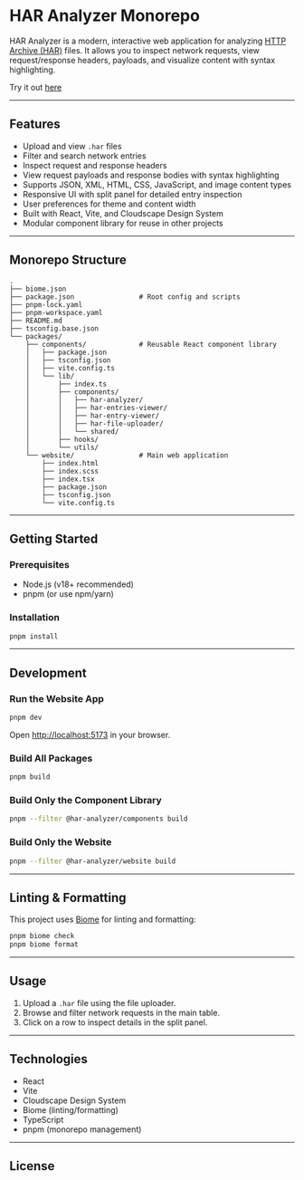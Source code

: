 # HAR Analyzer Monorepo

HAR Analyzer is a modern, interactive web application for analyzing [HTTP Archive (HAR)](https://w3c.github.io/web-performance/specs/HAR/Overview.html) files. It allows you to inspect network requests, view request/response headers, payloads, and visualize content with syntax highlighting.

Try it out [here](https://theallanjoshua.github.io/har-file-viewer/)

---

## Features

- Upload and view `.har` files
- Filter and search network entries
- Inspect request and response headers
- View request payloads and response bodies with syntax highlighting
- Supports JSON, XML, HTML, CSS, JavaScript, and image content types
- Responsive UI with split panel for detailed entry inspection
- User preferences for theme and content width
- Built with React, Vite, and Cloudscape Design System
- Modular component library for reuse in other projects

---

## Monorepo Structure

```
.
├── biome.json
├── package.json                # Root config and scripts
├── pnpm-lock.yaml
├── pnpm-workspace.yaml
├── README.md
├── tsconfig.base.json
└── packages/
    ├── components/             # Reusable React component library
    │   ├── package.json
    │   ├── tsconfig.json
    │   ├── vite.config.ts
    │   └── lib/
    │       ├── index.ts
    │       ├── components/
    │       │   ├── har-analyzer/
    │       │   ├── har-entries-viewer/
    │       │   ├── har-entry-viewer/
    │       │   ├── har-file-uploader/
    │       │   └── shared/
    │       ├── hooks/
    │       └── utils/
    └── website/                # Main web application
        ├── index.html
        ├── index.scss
        ├── index.tsx
        ├── package.json
        ├── tsconfig.json
        └── vite.config.ts
```

---

## Getting Started

### Prerequisites

- Node.js (v18+ recommended)
- pnpm (or use npm/yarn)

### Installation

```sh
pnpm install
```

---

## Development

### Run the Website App

```sh
pnpm dev
```
Open [http://localhost:5173](http://localhost:5173) in your browser.

### Build All Packages

```sh
pnpm build
```

### Build Only the Component Library

```sh
pnpm --filter @har-analyzer/components build
```

### Build Only the Website

```sh
pnpm --filter @har-analyzer/website build
```

---

## Linting & Formatting

This project uses [Biome](https://biomejs.dev/) for linting and formatting:

```sh
pnpm biome check
pnpm biome format
```

---

## Usage

1. Upload a `.har` file using the file uploader.
2. Browse and filter network requests in the main table.
3. Click on a row to inspect details in the split panel.

---

## Technologies

- React
- Vite
- Cloudscape Design System
- Biome (linting/formatting)
- TypeScript
- pnpm (monorepo management)

---

## License